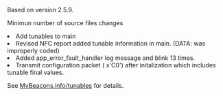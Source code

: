 Based on version 2.5.9.<p>
Minimun number of source files changes<p>
<li>Add tunables to main
<li>Revised NFC report added tunable information in main. (DATA: was improperly coded)
<li>Added app_error_fault_handler log message and blink 13 times.
<li>Transmit configuration packet ( x'C0') after initalization which includes tunable final values.

See <a href=http://MyBeacons.info/tunables.html>MyBeacons.info/tunables</a> for details.
